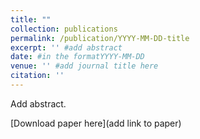 ```yaml
---
title: ""
collection: publications
permalink: /publication/YYYY-MM-DD-title
excerpt: '' #add abstract
date: #in the formatYYYY-MM-DD
venue: '' #add journal title here
citation: ''
---
```

Add abstract.

[Download paper here](add link to paper)

